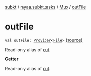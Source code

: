 [subkt](../../index.md) / [myaa.subkt.tasks](../index.md) / [Mux](index.md) / [outFile](./out-file.md)

# outFile

`val outFile: `[`Provider`](https://docs.gradle.org/current/javadoc/org/gradle/api/provider/Provider.html)`<`[`File`](https://docs.oracle.com/javase/9/docs/api/java/io/File.html)`>` [(source)](https://github.com/Myaamori/SubKt/blob/0.1.10/src/main/kotlin/myaa/subkt/tasks/muxtask.kt#L708)

Read-only alias of [out](out.md).

**Getter**

Read-only alias of [out](out.md).


